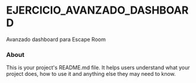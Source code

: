 EJERCICIO_AVANZADO_DASHBOARD
============================

Avanzado dashboard para Escape Room

### About

This is your project's README.md file. It helps users understand what your
project does, how to use it and anything else they may need to know.